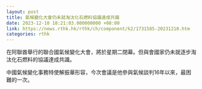 ```yaml
---
layout: post
title: 氣候變化大會仍未就淘汰化石燃料協議達成共識
date: 2023-12-10 18:21:03.000000000 +08:00
link: https://news.rthk.hk/rthk/ch/component/k2/1731585-20231210.htm
categories: rthk
---
```


在阿聯酋舉行的聯合國氣候變化大會，將於星期二閉幕。但與會國家仍未就逐步淘汰化石燃料的協議達成共識。

中國氣候變化事務特使解振華形容，今次會議是他參與氣候談判16年以來，最困難的一次。
